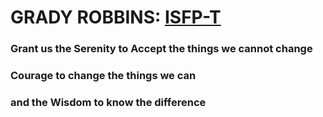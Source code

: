 # GRADY ROBBINS: [ISFP-T](https://www.16personalities.com/isfp-personality)

### Grant us the Serenity to Accept the things we cannot change

### Courage to change the things we can

### and the Wisdom to know the difference

<!-- ### What I've been working on lately:
1. Job hunting
1. Audit personal website using [html-validator ](https://validator.w3.org/nu/)
1. Seek to connect [my front end capstone](https://github.com/gradyrobbins/fifty) project to Persistent Data Storage; using a json-server does not meet customer's needs
1. Browse open source GIS repositories & tutorials. -->


<!-- 3 videos that make me laugh 100% of the time:
1. https://www.youtube.com/watch?v=3IPqvhKWl-Q&t=6s<br/>
1. https://www.youtube.com/watch?v=WQBc8yxjdSs&t=2s<br/>
1. https://www.youtube.com/watch?v=WuKrGyp24bw <br/> -->



<!-- color schema borrowed from MSGCMARATHON
yellow HEX: #fdb814
aqua HEX #009bc8
dark blue HEX #35344f -->

<!-- FONTS: To Mimic 12th Street Mural: {INTERESTS}
https://www.whatfontis.com/FF_DKTheCatsWhiskers.font?text=INTERESTS#ct -->

<!-- Concrete vs. Abstract Thinkers:
Concrete: I don't understand the concepts and I am stuck here.  Ask for specific code examples and a whiteboard visualization of how the pieces fit together.
Abstract:  focus on effectively researching a concept; it's okay to get hints on how to focus your search.  ask:  "I've done some research, but am having trouble relating it to something we've already learned" -->


<!-- The Auburn Creed
I believe that this is a practical world and that I can count only on what I earn. Therefore, I believe in work, hard work.

I believe in education, which gives me the knowledge to work wisely and trains my mind and my hands to work skillfully.

I believe in honesty and truthfulness, without which I cannot win the respect and confidence of my fellow men.

I believe in a sound mind, in a sound body and a spirit that is not afraid, and in clean sports that develop these qualities.

I believe in obedience to law because it protects the rights of all.

I believe in the human touch, which cultivates sympathy with my fellow men and mutual helpfulness and brings happiness for all.

I believe in my Country, because it is a land of freedom and because it is my own home, and that I can best serve that country by "doing justly, loving mercy, and walking humbly with my God."

And because Auburn men and women believe in these things, I believe in Auburn and love it.

-George Petrie (1943) -->

<!-- Blue Zones Project's  Power 9: Down Shift, Know your Purpose, Right Tribe, 80% rule, Belong, Plant Slant, Move Naturally, Family First, and Friends @ Five. Everything that we do is based off these principles because they have been proven to be the key elements of longevity. -->







<!--#### About

Start Bootstrap is an open source library of free Bootstrap templates and themes. All of the free templates and themes on Start Bootstrap are released under the MIT license, which means you can use them for any purpose, even for commercial projects.

* https://startbootstrap.com
* https://twitter.com/SBootstrap

Start Bootstrap was created by and is maintained by **[David Miller](http://davidmiller.io/)**, Owner of [Blackrock Digital](http://blackrockdigital.io/).

* http://davidmiller.io
* https://twitter.com/davidmillerskt
* https://github.com/davidtmiller

Start Bootstrap is based on the [Bootstrap](http://getbootstrap.com/) framework created by [Mark Otto](https://twitter.com/mdo) and [Jacob Thorton](https://twitter.com/fat).

#### Copyright and License

Copyright 2013-2019 Blackrock Digital LLC. Code released under the [MIT](https://github.com/BlackrockDigital/startbootstrap-resume/blob/gh-pages/LICENSE) license.
-->
